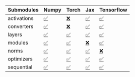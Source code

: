 | Submodules   | Numpy                                                                                                                           | Torch                                                                                                                           | Jax                                                                                                                             | Tensorflow                                                                                                                      |
|:-------------|:--------------------------------------------------------------------------------------------------------------------------------|:--------------------------------------------------------------------------------------------------------------------------------|:--------------------------------------------------------------------------------------------------------------------------------|:--------------------------------------------------------------------------------------------------------------------------------|
| activations  | <a href="https://github.com/unifyai/ivy/runs/8254644724?check_suite_focus=true" rel="noopener noreferrer" target="_blank">✅</a> | <a href="https://github.com/unifyai/ivy/runs/8254646157?check_suite_focus=true" rel="noopener noreferrer" target="_blank">❌</a> | <a href="https://github.com/unifyai/ivy/runs/8254647117?check_suite_focus=true" rel="noopener noreferrer" target="_blank">✅</a> | <a href="https://github.com/unifyai/ivy/runs/8254648146?check_suite_focus=true" rel="noopener noreferrer" target="_blank">✅</a> |
| converters   | <a href="https://github.com/unifyai/ivy/runs/8254644891?check_suite_focus=true" rel="noopener noreferrer" target="_blank">✅</a> | <a href="https://github.com/unifyai/ivy/runs/8254646310?check_suite_focus=true" rel="noopener noreferrer" target="_blank">❌</a> | <a href="https://github.com/unifyai/ivy/runs/8254647265?check_suite_focus=true" rel="noopener noreferrer" target="_blank">✅</a> | <a href="https://github.com/unifyai/ivy/runs/8254648293?check_suite_focus=true" rel="noopener noreferrer" target="_blank">✅</a> |
| layers       | <a href="https://github.com/unifyai/ivy/runs/8254645103?check_suite_focus=true" rel="noopener noreferrer" target="_blank">✅</a> | <a href="https://github.com/unifyai/ivy/runs/8254646444?check_suite_focus=true" rel="noopener noreferrer" target="_blank">✅</a> | <a href="https://github.com/unifyai/ivy/runs/8254647436?check_suite_focus=true" rel="noopener noreferrer" target="_blank">✅</a> | <a href="https://github.com/unifyai/ivy/runs/8254648423?check_suite_focus=true" rel="noopener noreferrer" target="_blank">✅</a> |
| modules      | <a href="https://github.com/unifyai/ivy/runs/8254645376?check_suite_focus=true" rel="noopener noreferrer" target="_blank">✅</a> | <a href="https://github.com/unifyai/ivy/runs/8254646600?check_suite_focus=true" rel="noopener noreferrer" target="_blank">✅</a> | <a href="https://github.com/unifyai/ivy/runs/8254647576?check_suite_focus=true" rel="noopener noreferrer" target="_blank">❌</a> | <a href="https://github.com/unifyai/ivy/runs/8254648596?check_suite_focus=true" rel="noopener noreferrer" target="_blank">✅</a> |
| norms        | <a href="https://github.com/unifyai/ivy/runs/8254645509?check_suite_focus=true" rel="noopener noreferrer" target="_blank">✅</a> | <a href="https://github.com/unifyai/ivy/runs/8254646744?check_suite_focus=true" rel="noopener noreferrer" target="_blank">✅</a> | <a href="https://github.com/unifyai/ivy/runs/8254647693?check_suite_focus=true" rel="noopener noreferrer" target="_blank">✅</a> | <a href="https://github.com/unifyai/ivy/runs/8254648788?check_suite_focus=true" rel="noopener noreferrer" target="_blank">❌</a> |
| optimizers   | <a href="https://github.com/unifyai/ivy/runs/8254645704?check_suite_focus=true" rel="noopener noreferrer" target="_blank">✅</a> | <a href="https://github.com/unifyai/ivy/runs/8254646862?check_suite_focus=true" rel="noopener noreferrer" target="_blank">✅</a> | <a href="https://github.com/unifyai/ivy/runs/8254647827?check_suite_focus=true" rel="noopener noreferrer" target="_blank">✅</a> | <a href="https://github.com/unifyai/ivy/runs/8254648904?check_suite_focus=true" rel="noopener noreferrer" target="_blank">✅</a> |
| sequential   | <a href="https://github.com/unifyai/ivy/runs/8254645862?check_suite_focus=true" rel="noopener noreferrer" target="_blank">✅</a> | <a href="https://github.com/unifyai/ivy/runs/8254646979?check_suite_focus=true" rel="noopener noreferrer" target="_blank">✅</a> | <a href="https://github.com/unifyai/ivy/runs/8254647969?check_suite_focus=true" rel="noopener noreferrer" target="_blank">✅</a> | <a href="https://github.com/unifyai/ivy/runs/8254649037?check_suite_focus=true" rel="noopener noreferrer" target="_blank">✅</a> |